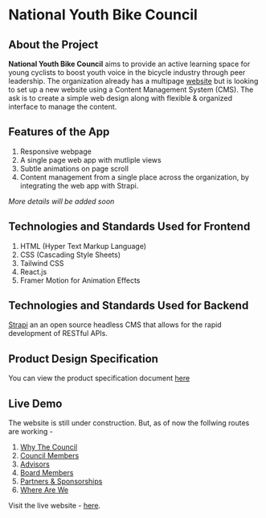 # National Youth Bike Council

## About the Project

**National Youth Bike Council** aims to provide an active learning space for young cyclists to boost youth voice in the bicycle industry through peer leadership. The organization already has a multipage [website](https://www.nybcouncil.com/) but is looking to set up a new website using a Content Management System (CMS). The ask is to create a simple web design along with flexible & organized interface to manage the content.

## Features of the App

1. Responsive webpage
2. A single page web app with mutliple views
3. Subtle animations on page scroll
4. Content management from a single place across the organization, by integrating the web app with Strapi.

_More details will be added soon_

## Technologies and Standards Used for Frontend

1. HTML (Hyper Text Markup Language)
2. CSS (Cascading Style Sheets)
3. Tailwind CSS
4. React.js
5. Framer Motion for Animation Effects

## Technologies and Standards Used for Backend

[Strapi](https://strapi.io/) an an open source headless CMS that allows for the rapid development of RESTful APIs.

## Product Design Specification

You can view the product specification document [here](https://www.figma.com/file/lAAoLQ3sEBThfQT61JXwZB/National-Youth-Bike-Council?node-id=52%3A585)

## Live Demo

The website is still under construction. But, as of now the follwing routes are working -

1. [Why The Council](https://5hraddha.github.io/national-youth-bike-council/#/why-the-council)
2. [Council Members](https://5hraddha.github.io/national-youth-bike-council/#/council-members)
3. [Advisors](https://5hraddha.github.io/national-youth-bike-council/#/advisors)
4. [Board Members](https://5hraddha.github.io/national-youth-bike-council/#/board-members)
5. [Partners & Sponsorships](https://5hraddha.github.io/national-youth-bike-council/#/sponsorships)
6. [Where Are We](https://5hraddha.github.io/national-youth-bike-council/#/where-are-we)

Visit the live website - [here](https://5hraddha.github.io/national-youth-bike-council/).
